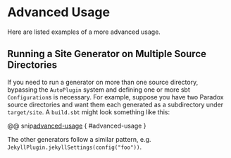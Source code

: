 # Advanced Usage

Here are listed examples of a more advanced usage.

## Running a Site Generator on Multiple Source Directories

If you need to run a generator on more than one source directory, bypassing the `AutoPlugin` system and defining one or more sbt `Configuration`s is necessary. For example, suppose you have two Paradox source directories and want them each generated as a subdirectory under `target/site`. A `build.sbt` might look something like this:

@@ snip[advanced-usage](/src/sbt-test/site/can-run-generator-twice/build.sbt) { #advanced-usage }

The other generators follow a similar pattern, e.g. `JekyllPlugin.jekyllSettings(config("foo"))`.
